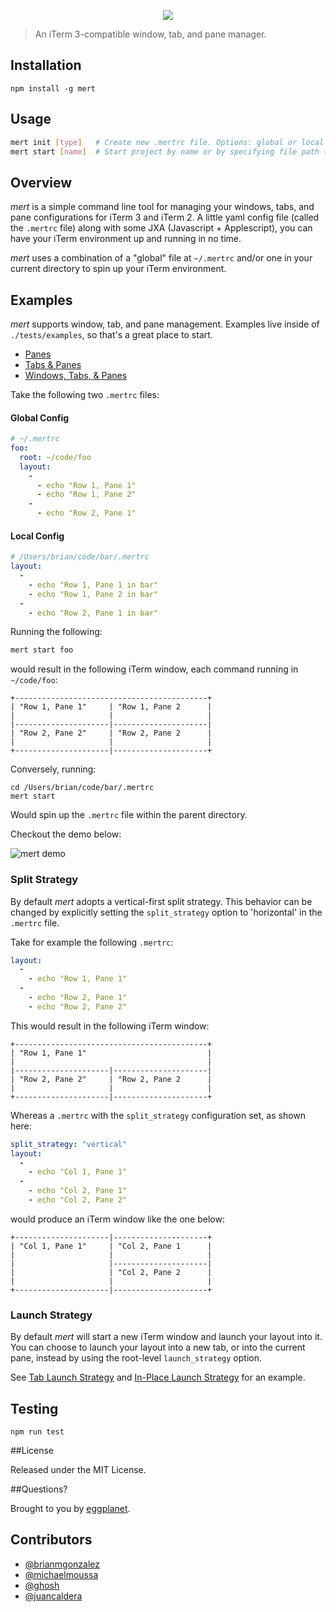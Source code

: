 
<p align="center"><img
src="https://cloud.githubusercontent.com/assets/659829/16184456/587485f0-3671-11e6-921a-3d9214fd0678.png"></p>

> An iTerm 3-compatible window, tab, and pane manager.

## Installation

```
npm install -g mert
```

## Usage

```bash
mert init [type]   # Create new .mertrc file. Options: global or local
mert start [name]  # Start project by name or by specifying file path (defaults to .mertrc in cwd)
```

## Overview

_mert_ is a simple command line tool for managing your windows, tabs, and pane configurations for iTerm 3
and iTerm 2. A little yaml config file (called the `.mertrc` file) along with some JXA (Javascript +
Applescript), you can have your iTerm environment up and running in no time.

_mert_ uses a combination of a "global" file at `~/.mertrc` and/or one in your current directory to
spin up your iTerm environment.

## Examples

_mert_ supports window, tab, and pane management. Examples live inside of
`./tests/examples`, so that's a great place to start.

- [Panes](https://github.com/eggplanetio/mert/blob/master/tests/examples/.mertrc-base)
- [Tabs & Panes](https://github.com/eggplanetio/mert/blob/master/tests/examples/.mertrc-tabs)
- [Windows, Tabs, & Panes](https://github.com/eggplanetio/mert/blob/master/tests/examples/.mertrc-windows-and-tabs)

Take the following two `.mertrc` files:

#### Global Config
```yaml
# ~/.mertrc
foo:
  root: ~/code/foo
  layout:
    -
      - echo "Row 1, Pane 1"
      - echo "Row 1, Pane 2"
    -
      - echo "Row 2, Pane 1"
  ```

#### Local Config
```yaml
# /Users/brian/code/bar/.mertrc
layout:
  -
    - echo "Row 1, Pane 1 in bar"
    - echo "Row 1, Pane 2 in bar"
  -
    - echo "Row 2, Pane 1 in bar"
```

Running the following:

```bash
mert start foo
```

would result in the following iTerm window, each command running in `~/code/foo`:

```
+-------------------------------------------+
| "Row 1, Pane 1"     | "Row 1, Pane 2      |
|                     |                     |
|---------------------|---------------------|
| "Row 2, Pane 2"     | "Row 2, Pane 2      |
|                     |                     |
+---------------------|---------------------+
```

Conversely, running:

```
cd /Users/brian/code/bar/.mertrc
mert start
```

Would spin up the `.mertrc` file within the parent directory.

Checkout the demo below:

![mert demo](https://cloud.githubusercontent.com/assets/659829/15803031/c0e7a9e0-2a7e-11e6-89f9-38704b28ecba.gif)

### Split Strategy
By default *mert* adopts a vertical-first split strategy. This behavior can be changed by explicitly setting the `split_strategy` option to 'horizontal' in the `.mertrc` file.

Take for example the following `.mertrc`:

```yaml
layout:
  -
    - echo "Row 1, Pane 1"
  -
    - echo "Row 2, Pane 1"
    - echo "Row 2, Pane 2"
```

This would result in the following iTerm window:
```
+-------------------------------------------+
| "Row 1, Pane 1"                           |
|                                           |
|---------------------|---------------------|
| "Row 2, Pane 2"     | "Row 2, Pane 2      |
|                     |                     |
+---------------------|---------------------+
```

Whereas a `.mertrc` with the `split_strategy` configuration set, as shown here:

```yaml
split_strategy: "vertical"
layout:
  -
    - echo "Col 1, Pane 1"
  -
    - echo "Col 2, Pane 1"
    - echo "Col 2, Pane 2"
```

would produce an iTerm window like the one below:

```
+---------------------|---------------------+
| "Col 1, Pane 1"     | "Col 2, Pane 1      |
|                     |                     |
|                     |---------------------|
|                     | "Col 2, Pane 2      |
|                     |                     |
+---------------------|---------------------+
```

### Launch Strategy
By default *mert* will start a new iTerm window and launch your layout into it. You can choose to launch your layout
into a new tab, or into the current pane, instead by using the root-level `launch_strategy` option.

See [Tab Launch Strategy](https://github.com/eggplanetio/mert/blob/master/tests/examples/.mertrc-launch-strategy-tab)
and [In-Place Launch Strategy](https://github.com/eggplanetio/mert/blob/master/tests/examples/.mertrc-launch-strategy-in_place)
for an example.

## Testing

```
npm run test
```

##License

Released under the MIT License.

##Questions?

Brought to you by [eggplanet](http://www.eggplanet.io/).

## Contributors

- [@brianmgonzalez](https://twitter.com/brianmgonzalez)
- [@michaelmoussa](https://twitter.com/michaelmoussa)
- [@ghosh](https://twitter.com/_ighosh)
- [@juancaldera](#)

